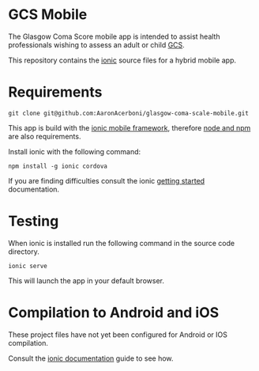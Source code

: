 GCS Mobile
=========================

The Glasgow Coma Score mobile app is intended to assist health professionals wishing to assess an adult or child [GCS](http://en.wikipedia.org/wiki/Glasgow_Coma_Scale).

This repository contains the [ionic](http://ionicframework.com) source files for a hybrid mobile app.

Requirements
=========================

`git clone git@github.com:AaronAcerboni/glasgow-coma-scale-mobile.git`

This app is build with the [ionic mobile framework](http://ionicframework.com), therefore [node and npm](http://nodejs.org) are also requirements.

Install ionic with the following command:

`npm install -g ionic cordova`

If you are finding difficulties consult the ionic [getting started](http://ionicframework.com/docs/guide/installation.html) documentation.

Testing
=========================

When ionic is installed run the following command in the source code directory.

`ionic serve`

This will launch the app in your default browser.

Compilation to Android and iOS
=========================

These project files have not yet been configured for Android or IOS compilation.

Consult the [ionic documentation](http://ionicframework.com/docs/guide/installation.html) guide to see how.